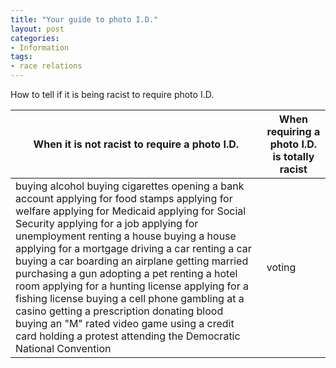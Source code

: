 ```yaml
---
title: "Your guide to photo I.D."
layout: post
categories:
- Information
tags:
- race relations
---
```


How to tell if it is being racist to require photo I.D.

| When it is not racist to require a photo I.D. | When requiring a photo I.D. is totally racist |
|---|---|
| buying alcohol buying cigarettes  opening a bank account  applying for food stamps  applying for welfare  applying for Medicaid  applying for Social Security  applying for a job  applying for unemployment  renting a house  buying a house  applying for a mortgage  driving a car  renting a car  buying a car  boarding an airplane  getting married  purchasing a gun  adopting a pet  renting a hotel room  applying for a hunting license  applying for a fishing license  buying a cell phone  gambling at a casino  getting a prescription  donating blood  buying an "M" rated video game  using a credit card  holding a protest  attending the Democratic National Convention | voting |